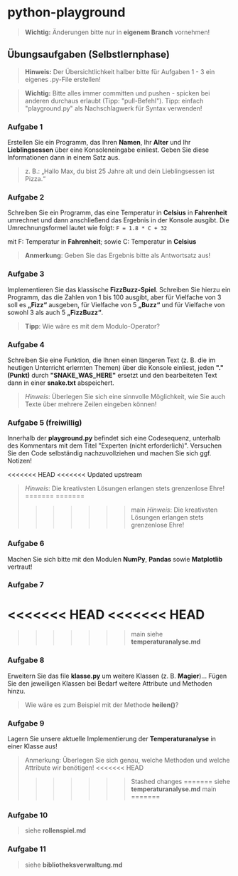 # python-playground

> **Wichtig:** Änderungen bitte nur in **eigenem Branch** vornehmen!

## Übungsaufgaben (Selbstlernphase)

> **Hinweis:** Der Übersichtlichkeit halber bitte für Aufgaben 1 - 3 ein eigenes .py-File erstellen!

> **Wichtig:** Bitte alles immer committen und pushen - spicken bei anderen durchaus erlaubt (Tipp: "pull-Befehl"). Tipp: einfach "playground.py" als Nachschlagwerk für Syntax verwenden!

### Aufgabe 1
Erstellen Sie ein Programm, das Ihren **Namen**, Ihr **Alter** und Ihr **Lieblingsessen** über eine Konsoleneingabe einliest. Geben Sie diese Informationen dann in einem Satz aus.

> z. B.: „Hallo Max, du bist 25 Jahre alt und dein Lieblingsessen ist Pizza.“

### Aufgabe 2
Schreiben Sie ein Programm, das eine Temperatur in **Celsius** in **Fahrenheit** umrechnet und dann anschließend das Ergebnis in der Konsole ausgibt. Die Umrechnungsformel lautet wie folgt: `F = 1.8 * C + 32`

mit F: Temperatur in **Fahrenheit**;
sowie C: Temperatur in **Celsius**

> **Anmerkung**: Geben Sie das Ergebnis bitte als Antwortsatz aus!

### Aufgabe 3
Implementieren Sie das klassische **FizzBuzz-Spiel**. Schreiben Sie hierzu ein Programm, das die Zahlen von 1 bis 100 ausgibt, aber für Vielfache von 3 soll es **„Fizz“** ausgeben, für Vielfache von 5 **„Buzz“** und für Vielfache von sowohl 3 als auch 5 **„FizzBuzz“**.

> **Tipp**: Wie wäre es mit dem Modulo-Operator?

### Aufgabe 4
Schreiben Sie eine Funktion, die Ihnen einen längeren Text (z. B. die im heutigen Unterricht erlernten Themen) über die Konsole einliest, jeden **"." (Punkt)** durch **"SNAKE_WAS_HERE"** ersetzt und den bearbeiteten Text dann in einer **snake.txt** abspeichert.

> *Hinweis*: Überlegen Sie sich eine sinnvolle Möglichkeit, wie Sie auch Texte über mehrere Zeilen eingeben können!

### Aufgabe 5 (freiwillig)
Innerhalb der **playground.py** befindet sich eine Codesequenz, unterhalb des Kommentars mit dem Titel "Experten (nicht erforderlich)". Versuchen Sie den Code selbständig nachzuvollziehen und machen Sie sich ggf. Notizen!

<<<<<<< HEAD
<<<<<<< Updated upstream
> *Hinweis*: Die kreativsten Lösungen erlangen stets grenzenlose Ehre!
=======
=======
>>>>>>> main
> *Hinweis*: Die kreativsten Lösungen erlangen stets grenzenlose Ehre!

### Aufgabe 6
Machen Sie sich bitte mit den Modulen **NumPy**, **Pandas** sowie **Matplotlib** vertraut!

### Aufgabe 7
<<<<<<< HEAD
<<<<<<< HEAD
=======
>>>>>>> main
> siehe **temperaturanalyse.md**

### Aufgabe 8
Erweitern Sie das file **klasse.py** um weitere Klassen (z. B. **Magier**)... Fügen Sie den jeweiligen Klassen bei Bedarf weitere Attribute und Methoden hinzu.
> Wie wäre es zum Beispiel mit der Methode **heilen()**?

### Aufgabe 9
Lagern Sie unsere aktuelle Implementierung der **Temperaturanalyse** in einer Klasse aus!
> Anmerkung: Überlegen Sie sich genau, welche Methoden und welche Attribute wir benötigen!
<<<<<<< HEAD
>>>>>>> Stashed changes
=======
> siehe **temperaturanalyse.md**
>>>>>>> main
=======

### Aufgabe 10
> siehe **rollenspiel.md**

### Aufgabe 11
> siehe **bibliotheksverwaltung.md**